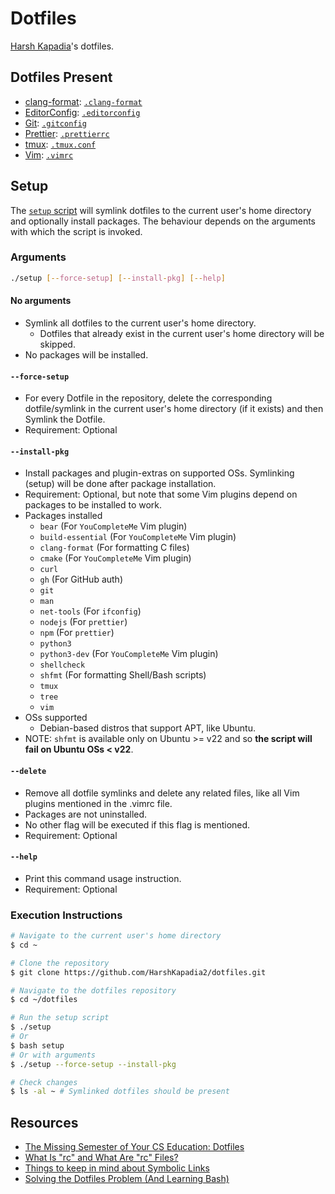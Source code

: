 # Dotfiles

[Harsh Kapadia](https://harshkapadia.me)'s dotfiles.

## Dotfiles Present

-   [clang-format](https://clang.llvm.org/docs/ClangFormat.html): [`.clang-format`](.clang-format)
-   [EditorConfig](https://editorconfig.org): [`.editorconfig`](.editorconfig)
-   [Git](https://git-scm.com): [`.gitconfig`](.gitconfig)
-   [Prettier](https://prettier.io): [`.prettierrc`](.prettierrc)
-   [tmux](https://tmux.github.io): [`.tmux.conf`](.tmux.conf)
-   [Vim](https://www.vim.org): [`.vimrc`](.vimrc)

## Setup

The [`setup` script](setup) will symlink dotfiles to the current user's home
directory and optionally install packages. The behaviour depends on the
arguments with which the script is invoked.

### Arguments

```bash
./setup [--force-setup] [--install-pkg] [--help]
```

#### No arguments

-   Symlink all dotfiles to the current user's home directory.
    -   Dotfiles that already exist in the current user's home directory will be
        skipped.
-   No packages will be installed.

#### `--force-setup`

-   For every Dotfile in the repository, delete the corresponding
    dotfile/symlink in the current user's home directory (if it exists) and then
    Symlink the Dotfile.
-   Requirement: Optional

#### `--install-pkg`

-   Install packages and plugin-extras on supported OSs. Symlinking (setup) will
	be done after package installation.
-   Requirement: Optional, but note that some Vim plugins depend on packages to
    be installed to work.
-   Packages installed
	-	`bear` (For `YouCompleteMe` Vim plugin)
	-	`build-essential` (For `YouCompleteMe` Vim plugin)
    -   `clang-format` (For formatting C files)
	-	`cmake` (For `YouCompleteMe` Vim plugin)
    -   `curl`
	-	`gh` (For GitHub auth)
    -   `git`
    -   `man`
    -   `net-tools` (For `ifconfig`)
    -   `nodejs` (For `prettier`)
    -   `npm` (For `prettier`)
	-	`python3`
	-	`python3-dev` (For `YouCompleteMe` Vim plugin)
    -   `shellcheck`
    -   `shfmt` (For formatting Shell/Bash scripts)
    -   `tmux`
	-	`tree`
    -   `vim`
-   OSs supported
    -   Debian-based distros that support APT, like Ubuntu.
-   NOTE: `shfmt` is available only on Ubuntu >= v22 and so **the script will
	fail on Ubuntu OSs < v22**.

#### `--delete`

-	Remove all dotfile symlinks and delete any related files, like all Vim
	plugins mentioned in the .vimrc file.
-	Packages are not uninstalled.
-	No other flag will be executed if this flag is mentioned.
-	Requirement: Optional

#### `--help`

-   Print this command usage instruction.
-   Requirement: Optional

### Execution Instructions

```bash
# Navigate to the current user's home directory
$ cd ~

# Clone the repository
$ git clone https://github.com/HarshKapadia2/dotfiles.git

# Navigate to the dotfiles repository
$ cd ~/dotfiles

# Run the setup script
$ ./setup
# Or
$ bash setup
# Or with arguments
$ ./setup --force-setup --install-pkg

# Check changes
$ ls -al ~ # Symlinked dotfiles should be present
```

## Resources

-   [The Missing Semester of Your CS Education: Dotfiles](https://missing.csail.mit.edu/2020/command-line/#dotfiles)
-   [What Is "rc" and What Are "rc" Files?](https://www.baeldung.com/linux/rc-files)
-   [Things to keep in mind about Symbolic Links](https://linuxhandbook.com/symbolic-link-linux/#things-to-keep-in-mind-about-symbolic-links)
-   [Solving the Dotfiles Problem (And Learning Bash)](https://www.youtube.com/watch?v=mSXOYhfDFYo)
